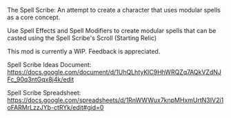 The Spell Scribe: An attempt to create a character that uses modular spells as a core concept.

Use Spell Effects and Spell Modifiers to create modular spells that can be casted using the Spell Scribe's Scroll (Starting Relic)

This mod is currently a WIP. Feedback is appreciated.

Spell Scribe Ideas Document:
https://docs.google.com/document/d/1UhQLhtyKlC9HhWRQZq7AQkVZdNJFc_90q3ntGqx8j4k/edit

Spell Scribe Spreadsheet:
https://docs.google.com/spreadsheets/d/1RnWWWux7knpMHxmUrtN3IV2i1oFARMrLzzJYb-ctRYk/edit#gid=0
